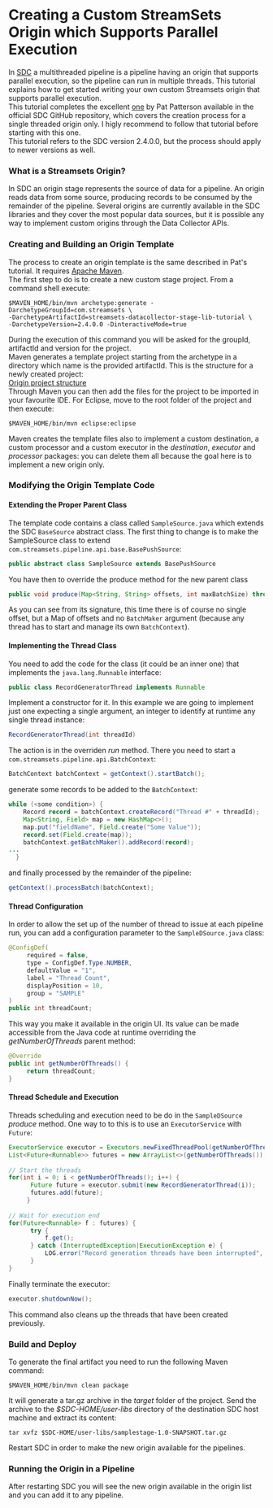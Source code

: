 Creating a Custom StreamSets Origin which Supports Parallel Execution
===================================

In [SDC](https://streamsets.com/products/sdc/) a multithreaded pipeline is a pipeline having an origin that supports parallel execution, so the pipeline can run in multiple threads. This tutorial explains how to get started writing your own custom Streamsets origin that supports parallel execution.  
This tutorial completes the excellent [one](https://github.com/streamsets/tutorials/tree/master/tutorial-origin) by Pat Patterson available in the official SDC GitHub repository, which covers the creation process for a single threaded origin only. I higly recommend to follow that tutorial before starting with this one.  
This tutorial refers to the SDC version 2.4.0.0, but the process should apply to newer versions as well.  
### What is a Streamsets Origin?
In SDC an origin stage represents the source of data for a pipeline. An origin reads data from some source, producing records to be consumed by the remainder of the pipeline. Several origins are currently available in the SDC libraries and they cover the most popular data sources, but it is possible any way to implement custom origins through the Data Collector APIs.  
### Creating and Building an Origin Template  
The process to create an origin template is the same described in Pat's tutorial. It requires [Apache Maven](https://maven.apache.org/).  
The first step to do is to create a new custom stage project. From a command shell execute:  
  
```    
$MAVEN_HOME/bin/mvn archetype:generate -DarchetypeGroupId=com.streamsets \
-DarchetypeArtifactId=streamsets-datacollector-stage-lib-tutorial \
-DarchetypeVersion=2.4.0.0 -DinteractiveMode=true  
```  
  
During the execution of this command you will be asked for the groupId, artifactId and version for the project.  
Maven generates a template project starting from the archetype in a directory which name is the provided artifactId. This is the structure for a newly created project:  
[Origin project structure](https://github.com/streamsets/tutorials/blob/master/tutorial-origin/image_1.png)  
Through Maven you can then add the files for the project to be imported in your favourite IDE. For Eclipse, move to the root folder of the project and then execute:  
  
```  
$MAVEN_HOME/bin/mvn eclipse:eclipse  
```  
Maven creates the template files also to implement a custom destination, a custom processor and a custom executor in the *destination*, *executor* and *processor* packages: you can delete them all because the goal here is to implement a new origin only.  
### Modifying the Origin Template Code
#### Extending the Proper Parent Class
The template code contains a class called ```SampleSource.java``` which extends the SDC ```BaseSource``` abstract class. The first thing to change is to make the SampleSource class to extend ```com.streamsets.pipeline.api.base.BasePushSource```:  

```java  
public abstract class SampleSource extends BasePushSource   
```  
You have then to override the produce method for the new parent class  

```java
public void produce(Map<String, String> offsets, int maxBatchSize) throws StageException  
```  
As you can see from its signature, this time there is of course no single offset, but a Map of offsets and no ```BatchMaker``` argument (because any thread has to start and manage its own ```BatchContext```).  
#### Implementing the Thread Class
You need to add the code for the class (it could be an inner one) that implements the ```java.lang.Runnable``` interface:  

```java  
public class RecordGeneratorThread implements Runnable
```  
Implement a constructor for it. In this example we are going to implement just one expecting a single argument, an integer to identify  at runtime any single thread instance:  

```java
RecordGeneratorThread(int threadId)
```
The action is in the overriden *run* method. There you need to start a  ```com.streamsets.pipeline.api.BatchContext```:  

```java
BatchContext batchContext = getContext().startBatch();
```
generate some records to be added to the ```BatchContext```:  

```java  
while (<some condition>) {
    Record record = batchContext.createRecord("Thread #" + threadId);
    Map<String, Field> map = new HashMap<>();
    map.put("fieldName", Field.create("Some Value"));
    record.set(Field.create(map));
    batchContext.getBatchMaker().addRecord(record);
...
  }
```
and finally processed by the remainder of the pipeline:  

```java
getContext().processBatch(batchContext);
```
#### Thread Configuration
In order to allow the set up of the number of thread to issue at each pipeline run, you can add a configuration parameter to the ```SampleDSource.java``` class:  

```java
@ConfigDef(
     required = false,
     type = ConfigDef.Type.NUMBER,
     defaultValue = "1",
     label = "Thread Count",
     displayPosition = 10,
     group = "SAMPLE"
)
public int threadCount;
```
This way you make it available in the origin UI. Its value can be made accessible from the Java code at runtime overriding the *getNumberOfThreads* parent method:  

```java
@Override
public int getNumberOfThreads() {
     return threadCount;
}
```
#### Thread Schedule and Execution 
Threads scheduling and execution need to be do in the ```SampleDSource``` *produce* method. One way to to this is to use an ```ExecutorService``` with ```Future```:  

```java
ExecutorService executor = Executors.newFixedThreadPool(getNumberOfThreads()); 
List<Future<Runnable>> futures = new ArrayList<>(getNumberOfThreads());
        
// Start the threads
for(int i = 0; i < getNumberOfThreads(); i++) {
      Future future = executor.submit(new RecordGeneratorThread(i));
      futures.add(future);
     }
        
// Wait for execution end
for(Future<Runnable> f : futures) {
      try {
          f.get();
      } catch (InterruptedException|ExecutionException e) {
          LOG.error("Record generation threads have been interrupted", e.getMessage());
      }
}
```
Finally terminate the executor:  

```java
executor.shutdownNow();
```
This command also cleans up the threads that have been created previously.  
### Build and Deploy  
To generate the final artifact you need to run the following Maven command:  

```
$MAVEN_HOME/bin/mvn clean package
```  
It will generate a tar.gz archive in the *target* folder of the project. Send the archive to the *$SDC-HOME/user-libs* directory of the destination SDC host machine and extract its content:  

```
tar xvfz $SDC-HOME/user-libs/samplestage-1.0-SNAPSHOT.tar.gz
```
Restart SDC in order to make the new origin available for the pipelines.   
### Running the Origin in a Pipeline  
After restarting SDC you will see the new origin available in the origin list and you can add it to any pipeline.   
